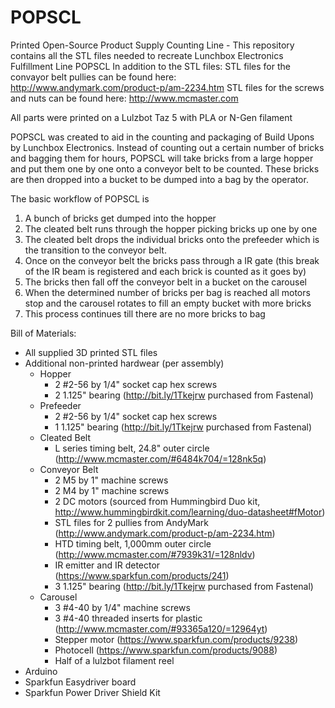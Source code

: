 # POPSCL
Printed Open-Source Product Supply Counting Line -
This repository contains all the STL files needed to recreate Lunchbox Electronics Fulfillment Line POPSCL
In addition to the STL files:
STL files for the convayor belt pullies can be found here:
  http://www.andymark.com/product-p/am-2234.htm
STL files for the screws and nuts can be found here:
  http://www.mcmaster.com

All parts were printed on a Lulzbot Taz 5 with PLA or N-Gen filament

POPSCL was created to aid in the counting and packaging of Build Upons by Lunchbox Electronics. Instead of 
counting out a certain number of bricks and bagging them for hours, POPSCL will take bricks from a large
hopper and put them one by one onto a conveyor belt to be counted. These bricks are then dropped into a 
bucket to be dumped into a bag by the operator. 

The basic workflow of POPSCL is
1. A bunch of bricks get dumped into the hopper
2. The cleated belt runs through the hopper picking bricks up one by one
3. The cleated belt drops the individual bricks onto the prefeeder which is the transition to the conveyor belt.
4. Once on the conveyor belt the bricks pass through a IR gate (this break of the IR beam is registered and each
brick is counted as it goes by)
5. The bricks then fall off the conveyor belt in a bucket on the carousel
6. When the determined number of bricks per bag is reached all motors stop and the carousel rotates to fill an
empty bucket with more bricks
7. This process continues till there are no more bricks to bag


Bill of Materials:
- All supplied 3D printed STL files
- Additional non-printed hardwear (per assembly)
  - Hopper
    - 2 #2-56 by 1/4" socket cap hex screws
    - 2 1.125" bearing (http://bit.ly/1Tkejrw purchased from Fastenal)
  - Prefeeder
    - 2 #2-56 by 1/4" socket cap hex screws
    - 1 1.125" bearing (http://bit.ly/1Tkejrw purchased from Fastenal)
  - Cleated Belt
    - L series timing belt, 24.8" outer circle (http://www.mcmaster.com/#6484k704/=128nk5q)
  - Conveyor Belt
    - 2 M5 by 1" machine screws
    - 2 M4 by 1" machine screws
    - 2 DC motors (sourced from Hummingbird Duo kit, http://www.hummingbirdkit.com/learning/duo-datasheet#fMotor)
    - STL files for 2 pullies from AndyMark (http://www.andymark.com/product-p/am-2234.htm)
    - HTD timing belt, 1,000mm outer circle (http://www.mcmaster.com/#7939k31/=128nldv)
    - IR emitter and IR detector (https://www.sparkfun.com/products/241)
    - 3 1.125" bearing (http://bit.ly/1Tkejrw purchased from Fastenal)
  - Carousel
    - 3 #4-40 by 1/4" machine screws
    - 3 #4-40 threaded inserts for plastic (http://www.mcmaster.com/#93365a120/=12964yt)
    - Stepper motor (https://www.sparkfun.com/products/9238)
    - Photocell (https://www.sparkfun.com/products/9088)
    - Half of a lulzbot filament reel
- Arduino
- Sparkfun Easydriver board
- Sparkfun Power Driver Shield Kit



